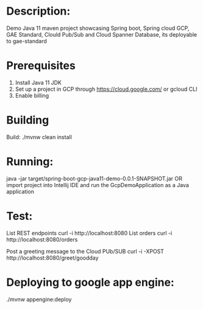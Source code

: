 # Description:
Demo Java 11 maven project showcasing Spring boot, Spring cloud GCP, GAE Standard, Clould Pub/Sub and Cloud Spanner Database, its deployable to gae-standard

# Prerequisites 
1. Install Java 11 JDK
2. Set up a project in GCP through https://cloud.google.com/ or gcloud CLI
3. Enable billing

# Building
Build: ./mvnw clean install

# Running: 
java -jar target/spring-boot-gcp-java11-demo-0.0.1-SNAPSHOT.jar
OR import project into Intellij IDE and run the GcpDemoApplication as a Java application

# Test:
List REST endpoints
curl -i http://localhost:8080
List orders
curl -i http://localhost:8080/orders

Post a greeting message to the Cloud PUb/SUB
curl -i -XPOST http://localhost:8080/greet/goodday

# Deploying to google app engine:
./mvnw appengine:deploy



